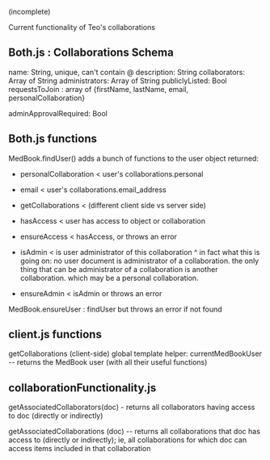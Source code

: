 (incomplete)

Current functionality of Teo's collaborations

## Both.js : Collaborations Schema  

name: String, unique, can't contain @
description: String
collaborators: Array of String
administrators: Array of String
publiclyListed: Bool
requestsToJoin :
	array of {firstName, lastName, email, personalCollaboration}

adminApprovalRequired: Bool

## Both.js functions 

MedBook.findUser()
	adds a bunch of functions to the user object returned:
* personalCollaboration < user's collaborations.personal
     
* email < user's collaborations.email_address
     
* getCollaborations < (different client side vs server side)
     
* 	hasAccess < user has access to object or collaboration
      	
* ensureAccess < hasAccess, or throws an error

* isAdmin < is user administrator of this collaboration
	^ in fact what this is going on: no user document is administrator of a collaboration. the only thing that can be administrator of a collaboration is another collaboration. which may be a personal collaboration.

* ensureAdmin < isAdmin or throws an error

MedBook.ensureUser : findUser but throws an error if not found

## client.js functions
getCollaborations (client-side)
global template helper: currentMedBookUser -- returns the MedBook user (with all their useful functions)

## collaborationFunctionality.js
getAssociatedCollaborators(doc) - returns all collaborators having access to doc (directly or indirectly)

getAssociatedCollaborations (doc) -- returns all collaborations that doc has access to (directly or indirectly); ie, all collaborations for which doc can access items included in that collaboration




